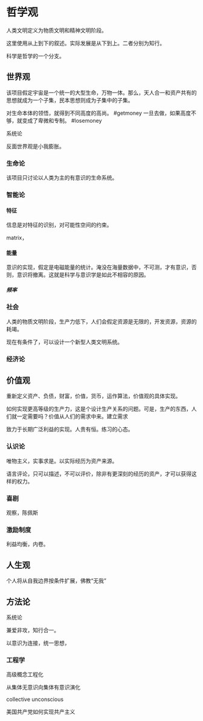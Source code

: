 # 哲学观

人类文明定义为物质文明和精神文明阶段。

这里使用从上到下的叙述。实际发展是从下到上。二者分别为知行。

科学是哲学的一个分支。

## 世界观

该项目假定宇宙是一个统一的大型生命，万物一体。那么，天人合一和资产共有的思想就成为一个子集，民本思想则成为子集中的子集。

对生命本体的领悟，就得到不同高度的高尚。 #getmoney 一旦去做，如果高度不够，就变成了卑微和专制。  #losemoney

系统论

反面世界观是小我膨胀。

### 生命论

该项目只讨论以人类为主的有意识的生命系统。

### 智能论

#### 特征

信息是对特征的识别，对可能性空间的约束。

matrix，

#### 能量

意识的实现，假定是电磁能量的统计。淹没在海量数据中，不可测，才有意识，否则，意识将撤离。这就是科学与意识学是如此不相容的原因。

##### 频率



### 社会

人类的物质文明阶段，生产力低下，人们会假定资源是无限的，开发资源，资源的耗竭。

现在有条件了，可以设计一个新型人类文明系统。

### 经济论



## 价值观

重新定义资产、负债，财富，价值，货币，运作算法，价值观的具体实现。

如何实现更高等级的生产力，这是个设计生产关系的问题。可是，生产的东西，人们就一定需要吗？价值从人们的需求中来。建立需求

致力于长期广泛利益的实现。人贵有恒。练习的心态。

### 认识论

唯物主义，实事求是。以实际经历为资产来源。

语言评论，只可以描述，不可以评价，除非有更深刻的经历的资产，才可以获得这样的权力。

### 喜剧

观察，陈佩斯

### 激励制度

利益均衡，内卷。

## 人生观

个人将从自我边界按条件扩展，佛教“无我”

## 方法论

系统论

兼爱非攻，知行合一。

以意识为连接，统一思想，

### 工程学

高级概念工程化

从集体无意识向集体有意识演化

collective unconscious

美国共产党如何实现共产主义
